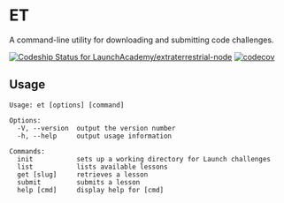 # ET

A command-line utility for downloading and submitting code challenges.

[![Codeship Status for LaunchAcademy/extraterrestrial-node](https://app.codeship.com/projects/0f350530-34b6-0137-6ce4-762c0a4ff0c6/status?branch=master)](https://app.codeship.com/projects/332708) [![codecov](https://codecov.io/gh/LaunchAcademy/extraterrestrial-node/branch/master/graph/badge.svg)](https://codecov.io/gh/LaunchAcademy/extraterrestrial-node)

## Usage

```no-highlight
Usage: et [options] [command]

Options:
  -V, --version  output the version number
  -h, --help     output usage information

Commands:
  init           sets up a working directory for Launch challenges
  list           lists available lessons
  get [slug]     retrieves a lesson
  submit         submits a lesson
  help [cmd]     display help for [cmd]
```
